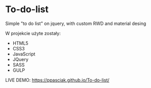 # To-do-list
Simple "to do list" on jquery, with custom RWD and material desing

W projekcie użyte zostały:
- HTML5
- CSS3
- JavaScript
- JQuery
- SASS
- GULP

LIVE DEMO: https://ppasciak.github.io/To-do-list/
